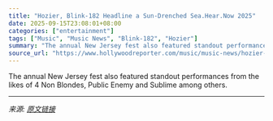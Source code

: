 ```yaml
---
title: "Hozier, Blink-182 Headline a Sun-Drenched Sea.Hear.Now 2025"
date: 2025-09-15T23:08:01+08:00
categories: ["entertainment"]
tags: ["Music", "Music News", "Blink-182", "Hozier"]
summary: "The annual New Jersey fest also featured standout performances from the likes of 4 Non Blondes, Public Enemy and Sublime among others."
source_url: "https://www.hollywoodreporter.com/music/music-news/hozier-blink-182-headline-sea-hear-now-2025-1236372129/"
---
```


The annual New Jersey fest also featured standout performances from the likes of 4 Non Blondes, Public Enemy and Sublime among others.

---

*来源: [原文链接](https://www.hollywoodreporter.com/music/music-news/hozier-blink-182-headline-sea-hear-now-2025-1236372129/)*
